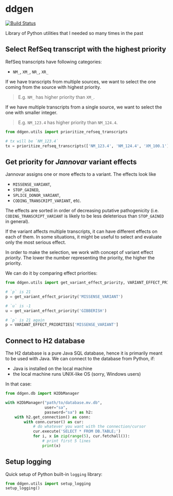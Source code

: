 # ddgen

[![Build Status](https://travis-ci.org/ielis/ddgen.svg?branch=master)](https://travis-ci.org/ielis/ddgen)

Library of Python utilities that I needed so many times in the past


## Select RefSeq transcript with the highest priority

RefSeq transcripts have following categories: 
- `NM_`, `XM_`, `NR_`, `XR_`

If we have transcripts from multiple sources, we want to select the one coming from the source with highest priority.
> E.g. `NM_` has higher priority than `XM_`.

If we have multiple transcripts from a single source, we want to select the one with smaller integer.
> E.g. `NM_123.4` has higher priority than `NM_124.4`.

```python
from ddgen.utils import prioritize_refseq_transcripts

# tx will be `NM_123.4`
tx = prioritize_refseq_transcripts(['NM_123.4', 'NM_124.4', 'XM_100.1'])
```


## Get priority for *Jannovar* variant effects

Jannovar assigns one or more effects to a variant. The effects look like
- `MISSENSE_VARIANT`,
- `STOP_GAINED`,
- `SPLICE_DONOR_VARIANT`,
- `CODING_TRANSCRIPT_VARIANT`, etc.

The effects are sorted in order of decreasing putative pathogenicity (i.e. `CODING_TRANSCRIPT_VARIANT` is likely to be less deleterious than `STOP_GAINED` in general).

If the variant affects multiple transcripts, it can have different effects on each of them. In some situations, it might be useful to select and evaluate only the most serious effect.

In order to make the selection, we work with concept of variant effect *priority*. The lower the number representing the priority, the higher the priority.

We can do it by comparing effect priorities:
```python
from ddgen.utils import get_variant_effect_priority, VARIANT_EFFECT_PRIORITIES

# `p` is 21 
p = get_variant_effect_priority('MISSENSE_VARIANT')

# `u` is -1
u = get_variant_effect_priority('GIBBERISH')

# `p` is 21 again
p = VARIANT_EFFECT_PRIORITIES['MISSENSE_VARIANT']
```


## Connect to H2 database

The H2 database is a pure Java SQL database, hence it is primarily meant to be used with Java.
We can connect to the database from Python, if:

- Java is installed on the local machine
- the local machine runs UNIX-like OS (sorry, Windows users)

In that case:
```python
from ddgen.db import H2DbManager

with H2DbManager("path/to/database.mv.db", 
                 user="sa", 
                 password="sa") as h2:
    with h2.get_connection() as conn:
        with conn.cursor() as cur:
            # do whatever you want with the connection/cursor
            cur.execute('SELECT * FROM DB.TABLE;')
            for i, x in zip(range(5), cur.fetchall()):
                # print first 5 lines 
                print(x)
```

## Setup logging

Quick setup of Python built-in `logging` library:

```python
from ddgen.utils import setup_logging
setup_logging()
```

